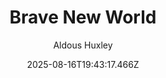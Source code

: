 ---
title: "Brave New World"
date: "2025-08-16T19:43:17.466Z"
author: "Aldous Huxley"
read_year: "NO"
recommendation: '3'
url: /bookshelf/brave-new-world
---